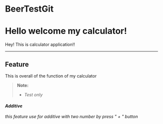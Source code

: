 # BeerTestGit

Hello welcome my calculator!
===================
Hey! This is calculator application!!

----------


Feature
-------------
This is overall of the function of my calculator
> **Note:**
> - <i class="icon-cog">  Test only

#### <i class="icon-file"></i> Additive
this feature use for additive with two number by press " + " button

